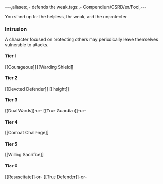 ---,aliases:,- defends the weak,tags:,- Compendium/CSRD/en/Foci,---

You stand up for the helpless, the weak, and the unprotected.
 ### Intrusion
A character focused on protecting others may periodically leave themselves vulnerable to attacks.

#### Tier 1
[[Courageous]]
[[Warding Shield]]
#### Tier 2
[[Devoted Defender]]
[[Insight]]
#### Tier 3
[[Dual Wards]]-or-
[[True Guardian]]-or-
#### Tier 4
[[Combat Challenge]]
#### Tier 5
[[Willing Sacrifice]]
#### Tier 6
[[Resuscitate]]-or-
[[True Defender]]-or-
